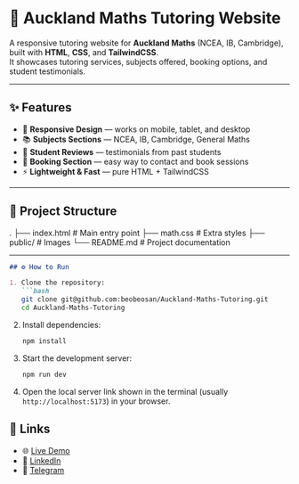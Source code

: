 # 📘 Auckland Maths Tutoring Website

A responsive tutoring website for **Auckland Maths** (NCEA, IB, Cambridge), built with **HTML**, **CSS**, and **TailwindCSS**.  
It showcases tutoring services, subjects offered, booking options, and student testimonials.

---

## ✨ Features
- 📱 **Responsive Design** — works on mobile, tablet, and desktop
- 📚 **Subjects Sections** — NCEA, IB, Cambridge, General Maths
- 📝 **Student Reviews** — testimonials from past students
- 📩 **Booking Section** — easy way to contact and book sessions
- ⚡ **Lightweight & Fast** — pure HTML + TailwindCSS

---

## 📂 Project Structure
.
├── index.html # Main entry point
├── math.css # Extra styles
├── public/ # Images 
└── README.md # Project documentation



---


```markdown
## ⚙️ How to Run

1. Clone the repository:
   ```bash
   git clone git@github.com:beobeosan/Auckland-Maths-Tutoring.git
   cd Auckland-Maths-Tutoring
```

2. Install dependencies:
    
    ```bash
    npm install
    ```
    
3. Start the development server:
    
    ```bash
    npm run dev
    ```
    
4. Open the local server link shown in the terminal (usually `http://localhost:5173`) in your browser.
    

## 🔗 Links
- 🌐 [Live Demo](https://auckland-maths-tutoring.vercel.app/)  
- 👤 [LinkedIn](https://www.linkedin.com/in/expandaaa/)  
- 💬 [Telegram](https://t.me/EXPANDAA)


